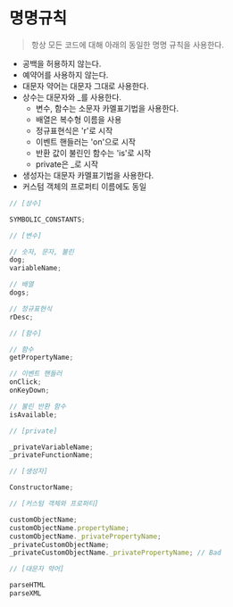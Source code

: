 # 명명규칙
> 항상 모든 코드에 대해 아래의 동일한 명명 규칙을 사용한다.

* 공백을 허용하지 않는다.
* 예약어를 사용하지 않는다.
* 대문자 약어는 대문자 그대로 사용한다.
* 상수는 대문자와 _를 사용한다.
    * 변수, 함수는 소문자 카멜표기법을 사용한다.
    * 배열은 복수형 이름을 사용
    * 정규표현식은 'r'로 시작
    * 이벤트 핸들러는 'on'으로 시작
    * 반환 값이 불린인 함수는 'is'로 시작
    * private은 _로 시작
* 생성자는 대문자 카멜표기법을 사용한다.
* 커스텀 객체의 프로퍼티 이름에도 동일

``` javascript
// [상수]

SYMBOLIC_CONSTANTS;
```
``` javascript
// [변수]

// 숫자, 문자, 불린
dog;
variableName;

// 배열
dogs;

// 정규표현식
rDesc;
```
``` javascript
// [함수]

// 함수
getPropertyName;

// 이벤트 핸들러
onClick;
onKeyDown;

// 불린 반환 함수
isAvailable;
```
``` javascript
// [private]

_privateVariableName;
_privateFunctionName;
```
``` javascript
// [생성자]

ConstructorName;
```
``` javascript
// [커스텀 객체와 프로퍼티]

customObjectName;
customObjectName.propertyName;
customObjectName._privatePropertyName;
_privateCustomObjectName;
_privateCustomObjectName._privatePropertyName; // Bad
```
``` javascript
// [대문자 약어]

parseHTML
parseXML
```